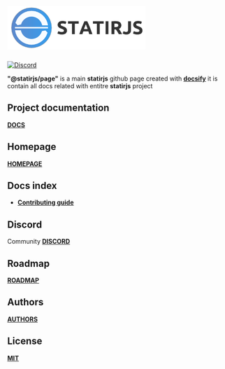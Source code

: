# <img src='https://raw.githubusercontent.com/statirjs/page/dev/assets/statirjs_text.png' height='100' alt='Statirjs Logo' aria-label='statirjs' />

[![Discord](https://img.shields.io/discord/713451221901508720?label=discord)](https://discord.gg/mypB55)

**"@statirjs/page"** is a main **statirjs** github page created with [**docsify**](https://docsify.js.org/#/) it is contain all docs related with entitre **statirjs** project

## Project documentation

[**DOCS**](https://statirjs.github.io/page/)

## Homepage

[**HOMEPAGE**](https://statirjs.github.io/page/#/content/page/home)

## Docs index

- [**Contributing guide**](https://statirjs.github.io/page/#/content/page/contributing_guide)

## Discord

Community [**DISCORD**](https://discord.gg/mypB55)

## Roadmap

[**ROADMAP**](https://github.com/statirjs/page/blob/master/ROADMAP.md)

## Authors

[**AUTHORS**](https://github.com/statirjs/page/blob/master/AUTHORS.md)

## License

[**MIT**](https://github.com/statirjs/page/blob/master/LICENSE.md)
